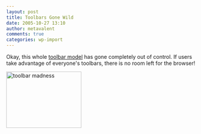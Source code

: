 ```yaml
---
layout: post
title: Toolbars Gone Wild
date: 2005-10-27 13:10
author: metavalent
comments: true
categories: wp-import
---
```

Okay, this whole <a href="/images/toolbar_madness.jpg">toolbar model</a> has gone completely out of control.  If users take advantage of everyone's toolbars, there is no room left for the browser!

<a href="/images/toolbar_madness.jpg"><img src="/images/toolbar_madness.jpg" loading="lazy" width="200" height="150" alt="toolbar madness" /></a>
